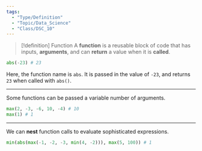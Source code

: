 ```yaml
---
tags:
  - "Type/Definition"
  - "Topic/Data_Science"
  - "Class/DSC_10"
---
```


> [!definition] Function
> A **function** is a reusable block of code that has inputs, **arguments**, and can **return** a value when it is **called**.

```python
abs(-23) # 23
```
Here, the function name is `abs`. It is passed in the value of `-23`, and returns `23` when called with `abs()`.

---

Some functions can be passed a variable number of arguments.
```python
max(2, -3, -6, 10, -4) # 10
max(1) # 1
```

---

We can **nest** function calls to evaluate sophisticated expressions.
```python
min(abs(max(-1, -2, -3, min(4, -2))), max(5, 100)) # 1
```